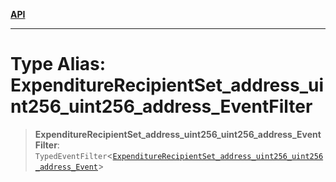 [**API**](../../../README.md)

***

# Type Alias: ExpenditureRecipientSet\_address\_uint256\_uint256\_address\_EventFilter

> **ExpenditureRecipientSet\_address\_uint256\_uint256\_address\_EventFilter**: `TypedEventFilter`\<[`ExpenditureRecipientSet_address_uint256_uint256_address_Event`](ExpenditureRecipientSet_address_uint256_uint256_address_Event.md)\>
